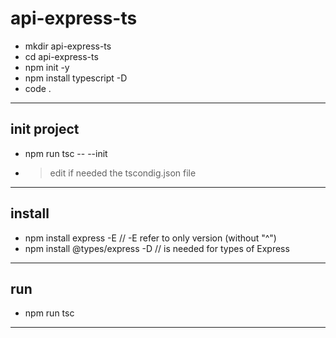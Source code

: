 # api-express-ts

- mkdir api-express-ts
- cd api-express-ts
- npm init -y
- npm install typescript -D
- code .

---

## init project

- npm run tsc -- --init
- > edit if needed the tscondig.json file

---

## install

- npm install express -E // -E refer to only version (without "^")
- npm install @types/express -D // is needed for types of Express

---

## run

- npm run tsc

---
